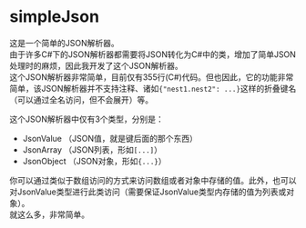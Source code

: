 # simpleJson
这是一个简单的JSON解析器。  
由于许多C#下的JSON解析器都需要将JSON转化为C#中的类，增加了简单JSON处理时的麻烦，因此我开发了这个JSON解析器。  
这个JSON解析器非常简单，目前仅有355行(C#)代码。但也因此，它的功能非常简单，该JSON解析器并不支持注释、诸如`{"nest1.nest2": ...}`这样的折叠键名（可以通过全名访问，但不会展开）等。  

这个JSON解析器中仅有3个类型，分别是：
- JsonValue （JSON值，就是键后面的那个东西）
- JsonArray （JSON列表，形如`[...]`）
- JsonObject （JSON对象，形如`{...}`）

你可以通过类似于数组访问的方式来访问数组或者对象中存储的值。此外，也可以对JsonValue类型进行此类访问（需要保证JsonValue类型内存储的值为列表或对象）。  
就这么多，非常简单。
